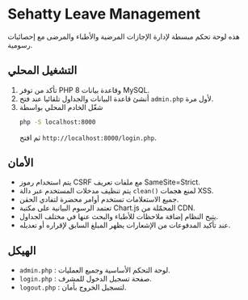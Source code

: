 # Sehatty Leave Management

هذه لوحة تحكم مبسطة لإدارة الإجازات المرضية والأطباء والمرضى مع إحصائيات رسومية.

## التشغيل المحلي

1. تأكد من توفر PHP 8 وقاعدة بيانات MySQL.
2. أنشئ قاعدة البيانات والجداول تلقائيا عند فتح `admin.php` لأول مرة.
3. شغّل الخادم المحلي بواسطة
   ```bash
   php -S localhost:8000
   ```
   ثم افتح `http://localhost:8000/login.php`.

## الأمان

- يتم استخدام رموز CSRF مع ملفات تعريف SameSite=Strict.
- يتم تنظيف مدخلات المستخدم عبر دالة `clean()` لمنع هجمات XSS.
- جميع الاستعلامات تستخدم أوامر محضرة لتفادي الحقن.
- تعتمد الرسوم البيانية على مكتبة Chart.js المحمّلة من CDN.
- يتيح النظام إضافة ملاحظات للأطباء والبحث عنها في مختلف الجداول.
- عند تأكيد المدفوعات من الإشعارات يظهر المبلغ السابق لإقراره أو تعديله.

## الهيكل

- `admin.php` : لوحة التحكم الأساسية وجميع العمليات.
- `login.php` : صفحة تسجيل الدخول للمشرف.
- `logout.php` : لتسجيل الخروج بأمان.

